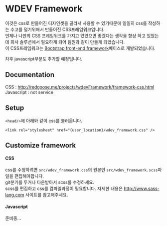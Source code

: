 WDEV Framework
====

이것은 css로 만들어진 디자인셋을 골라서 사용할 수 있기때문에 일일히 css를 작성하는 수고를 덜기위해서 만들어진 CSS프레임워크입니다.  
언제나 나만의 CSS 프레임워크를 가지고 있었으면 좋겠다는 생각을 항상 하고 있었는데 회사 솔루션에서 필요하게 되어 팀원과 같이 만들게 되었습니다.  
이 CSS프레임워크는 [Bootstrap front-end framework](http://getbootstrap.com)베이스로 개발되었습니다.

차후 javascript부분도 추가할 예정입니다.


## Documentation
CSS : http://redgoose.me/projects/wdevFramework/framework-css.html
Javascript : not service

## Setup
`<head/>`에 아래와 같이 css를 불러옵니다.

```
<link rel="stylesheet" href="{user_location}/wdev_framework.css" />
```

## Customize framework

#### CSS
css를 수정하려면 `src/wdev_framework.css`의 원본인 `src/wdev_framework.scss`파일을 편집해야합니다.  
git분기를 두거나 다운받아서 scss를 수정하세요.  
scss를 편집하고 css를 컴파일과정이 필요합니다. 자세한 내용은 http://www.sass-lang.com 사이트를 참고해주세요.

#### Javascript
준비중...
